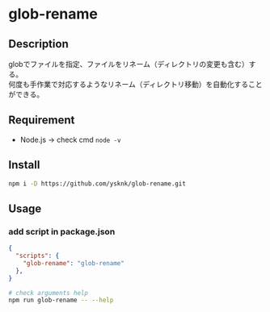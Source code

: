 # glob-rename

## Description

globでファイルを指定、ファイルをリネーム（ディレクトリの変更も含む）する。  
何度も手作業で対応するようなリネーム（ディレクトリ移動）を自動化することができる。  

## Requirement

* Node.js -> check cmd `node -v`

## Install

```sh
npm i -D https://github.com/ysknk/glob-rename.git
```

## Usage

### add script in package.json

```json
{
  "scripts": {
    "glob-rename": "glob-rename"
  },
}
```

```sh
# check arguments help
npm run glob-rename -- --help
```
